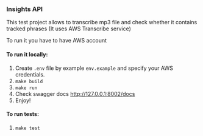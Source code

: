 ### **Insights API**

This test project allows to transcribe mp3 file and check whether
it contains tracked phrases (It uses AWS Transcribe service)

To run it you have to have AWS account

#### To run it locally:
1. Create `.env` file by example `env.example` and specify your AWS credentials.
2. `make build`
3. `make run`
4. Check swagger docs http://127.0.0.1:8002/docs
5. Enjoy!


#### To run tests:
1. `make test`